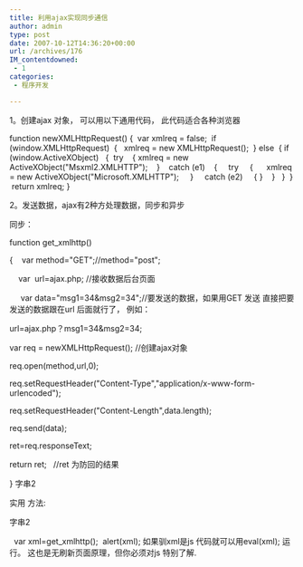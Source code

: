 ```yaml
---
title: 利用ajax实现同步通信
author: admin
type: post
date: 2007-10-12T14:36:20+00:00
url: /archives/176
IM_contentdowned:
 - 1
categories:
 - 程序开发

---
```

1。创建ajax 对象， 可以用以下通用代码， 此代码适合各种浏览器

function newXMLHttpRequest()
{
 var xmlreq = false;
 if (window.XMLHttpRequest)
 {
  xmlreq = new XMLHttpRequest();
 }
else
 { if (window.ActiveXObject)
  {  try
   { xmlreq = new ActiveXObject("Msxml2.XMLHTTP");
   }
   catch (e1)
   {
    try
    {
     xmlreq = new ActiveXObject("Microsoft.XMLHTTP");
    }
    catch (e2)
    { }
   }
  }
 }
 return xmlreq;
}

2。发送数据，ajax有2种方处理数据，同步和异步

同步：

function get_xmlhttp()

{    var method="GET";//method="post";

    var  url=ajax.php; //接收数据后台页面

     var data="msg1=34&msg2=34";//要发送的数据，如果用GET 发送 直接把要发送的数据跟在url 后面就行了， 例如：

url=ajax.php？msg1=34&msg2=34;

var req = newXMLHttpRequest(); //创建ajax对象

req.open(method,url,0);

req.setRequestHeader("Content-Type","application/x-www-form-urlencoded");

req.setRequestHeader("Content-Length",data.length);

req.send(data);

ret=req.responseText;

return ret;   //ret 为防回的结果

} 字串2

实用 方法:

字串2



  var xml=get_xmlhttp();
 alert(xml);
如果驯xml是js 代码就可以用eval(xml); 运行。 这也是无刷新页面原理，但你必须对js 特别了解.
